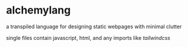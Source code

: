 # alchemylang
a transpiled language for designing static webpages with minimal clutter

single files contain javascript, html, and any imports like *tailwindcss*